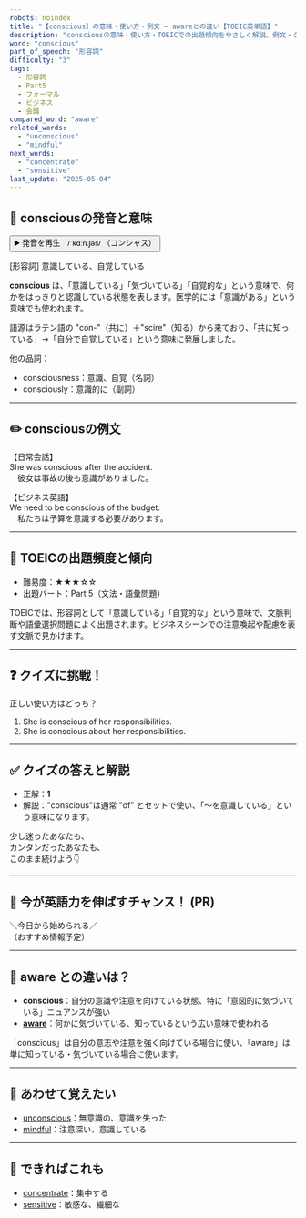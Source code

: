 ```yaml
---
robots: noindex
title: "【conscious】の意味・使い方・例文 ― awareとの違い【TOEIC英単語】"
description: "consciousの意味・使い方・TOEICでの出題傾向をやさしく解説。例文・クイズ付きでawareとの違いもわかりやすく学べます。"
word: "conscious"
part_of_speech: "形容詞"
difficulty: "3"
tags:
  - 形容詞
  - Part5
  - フォーマル
  - ビジネス
  - 会議
compared_word: "aware"
related_words:
  - "unconscious"
  - "mindful"
next_words:
  - "concentrate"
  - "sensitive"
last_update: "2025-05-04"
---
```


## 🔰 consciousの発音と意味

<button class="play-audio" onclick="playTTS('conscious')">
  <span class="play-audio-main">
    ▶️ 発音を再生　/ˈkɑːn.ʃəs/
  </span>
  <span class="play-audio-sub">
    （コンシャス）
  </span>
</button>

[形容詞] 意識している、自覚している

**conscious** は、「意識している」「気づいている」「自覚的な」という意味で、何かをはっきりと認識している状態を表します。医学的には「意識がある」という意味でも使われます。

語源はラテン語の "con-"（共に）＋"scire"（知る）から来ており、「共に知っている」→「自分で自覚している」という意味に発展しました。

他の品詞：  
- consciousness：意識、自覚（名詞）
- consciously：意識的に（副詞）

---

## ✏️ consciousの例文

【日常会話】  
She was conscious after the accident.  
　彼女は事故の後も意識がありました。

【ビジネス英語】  
We need to be conscious of the budget.  
　私たちは予算を意識する必要があります。

---

## 🎯 TOEICの出題頻度と傾向

- 難易度：★★★☆☆
- 出題パート：Part 5（文法・語彙問題）

TOEICでは、形容詞として「意識している」「自覚的な」という意味で、文脈判断や語彙選択問題によく出題されます。ビジネスシーンでの注意喚起や配慮を表す文脈で見かけます。

---

## ❓ クイズに挑戦！

正しい使い方はどっち？

1. She is conscious of her responsibilities.  
2. She is conscious about her responsibilities.

---

## ✅ クイズの答えと解説

- 正解：**1**
- 解説："conscious"は通常 "of" とセットで使い、「～を意識している」という意味になります。

少し迷ったあなたも、  
カンタンだったあなたも、  
このまま続けよう👇️

---

## 🚀 今が英語力を伸ばすチャンス！ (PR)

<div class="info-center">
＼今日から始められる／<br>  
（おすすめ情報予定）
</div>

---

## 🤔  aware との違いは？

- **conscious**：自分の意識や注意を向けている状態、特に「意図的に気づいている」ニュアンスが強い
- **[aware](/aware)**：何かに気づいている、知っているという広い意味で使われる

「conscious」は自分の意志や注意を強く向けている場合に使い、「aware」は単に知っている・気づいている場合に使います。

---

## 🧩 あわせて覚えたい

- [unconscious](/unconscious)：無意識の、意識を失った
- [mindful](/mindful)：注意深い、意識している

---

## 📖 できればこれも

- [concentrate](/concentrate)：集中する
- [sensitive](/sensitive)：敏感な、繊細な

<!-- cvid: aid00_bid10 -->
